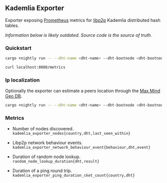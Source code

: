 ## Kademlia Exporter

Exporter exposing [Prometheus](https://prometheus.io/) metrics for
[libp2p](https://github.com/libp2p/) Kademlia distributed hash tables.


*Information below is likely outdated. Source code is the source of truth.*


### Quickstart

```bash
cargo +nightly run -- --dht-name <dht-name> --dht-bootnode <dht-bootnode>

curl localhost:8080/metrics
```


### Ip localization

Optionally the exporter can estimate a peers location through the [Max Mind Geo DB](https://dev.maxmind.com/geoip/geoip2/geolite2/#Autonomous_System_Numbers).

``` bash
cargo +nightly run -- --dht-name <dht-name> --dht-bootnode <dht-bootnode> --mad-mind-db <path-to-db
```


### Metrics

- Number of nodes discovered.
  `kademlia_exporter_nodes{country,dht,last_seen_within}`

- Libp2p network behaviour events.
  `kademlia_exporter_network_behaviour_event{behaviour,dht,event}`

- Duration of random node lookup.
  `random_node_lookup_duration{dht,result}`

- Duration of a ping round trip.
  `kademlia_exporter_ping_duration_cket_count{country,dht}`
